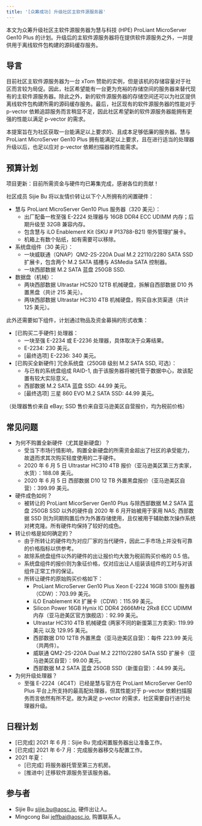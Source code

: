 ```yaml
---
title: '[众筹成功] 升级社区主软件源服务器'
---
```


本文为众筹升级社区主软件源服务器为慧与科技 (HPE) ProLiant MicroServer Gen10 Plus 的计划。升级后的主软件源服务器将在提供软件源服务之外，一并提供用于离线软件包构建的源码缓存服务。

## 导言

目前社区主软件源服务器为一台 xTom 赞助的实例，但是该机的存储容量对于社区而言较为局促。因此，社区希望能有一台更为充裕的存储空间的服务器来替代现有的主软件源服务器。除此之外，新的软件源服务器的存储空间还可以为社区提供离线软件包构建所需的源码缓存服务。最后，社区现有的软件源服务器的性能对于 p-vector 依赖追踪服务而言稍显不足，因此社区希望新的软件源服务器能拥有更强的性能以满足 p-vector 的需求。

本提案旨在为社区获取一台能满足以上要求的、且成本足够低廉的服务器。慧与 ProLiant MicroServer Gen10 Plus 拥有能满足以上要求，且在进行适当的处理器升级以后，也足以应对 p-vector 依赖扫描器的性能需求。

## 预算计划

项目更新：目前所需资金与硬件均已筹集完成，感谢各位的贡献！

社区成员 Sijie Bu 将以友情价转让以下个人所拥有的闲置硬件：

+ 慧与 ProLiant MicroServer Gen10 Plus 服务器（320 美元）：
  - 出厂配备一枚至强 E-2224 处理器与 16GB DDR4 ECC UDIMM 内存；后期升级至 32GB 兼容内存。
  - 包含慧与 iLO Enablement Kit (SKU # P13788-B21) 带外管理扩展卡。
  - 机箱上有数个贴纸，如有需要可以移除。
+ 系统盘组件（30 美元）：
  - 一块威联通（QNAP）QM2-2S-220A Dual M.2 22110/2280 SATA SSD 扩展卡，包含两个 M.2 SATA 插槽与 ASMedia SATA 控制器。
  - 一块西部数据 M.2 SATA 蓝盘 250GB SSD.
+ 数据盘（机械）：
  - 两块西部数据 Ultrastar HC520 12TB 机械硬盘，拆解自西部数据 D10 外置黑盘（共计 215 美元）。
  - 两块西部数据 Ultrastar HC310 4TB 机械硬盘，购买自水货渠道（共计 125 美元）。

此外还需要如下组件，计划通过物品及资金募捐的形式收集：

+ [已购买二手硬件] 处理器：
  - 一块至强 E-2234 或 E-2236 处理器，具体取决于众筹结果。
  - E-2234: 230 美元。 
  - [最终选项] E-2236: 340 美元。
+ [已购买全新硬件] 冗余系统盘（250GB 级别 M.2 SATA SSD, 可选）：
  - 与已有的系统盘组成 RAID-1, 由于该服务器将被托管于数据中心，故该配置有较大实际意义。
  - 西部数据 M.2 SATA 蓝盘 SSD: 44.99 美元。 
  - [最终选项] 三星 860 EVO M.2 SATA SSD: 44.99 美元。

（处理器售价来自 eBay; SSD 售价来自亚马逊美区自营报价，均为税前价格）

## 常见问题

+ 为何不购置全新硬件（尤其是新硬盘）？
   - 受当下市场行情影响，购置全新硬盘的所需资金超出了社区的承受能力，故退而求其次购买轻度使用的二手硬件。
   - 2020 年 6 月 5 日 Ultrastar HC310 4TB 报价（亚马逊美区第三方卖家，水货）：188.08 美元。
   - 2020 年 6 月 5 日 西部数据 D10 12 TB 外置黑盘报价（亚马逊美区自营）：399.99 美元。
+ 硬件成色如何？
   - 被转让的 ProLiant MicorServer Gen10 Plus 与除西部数据 M.2 SATA 蓝盘 250GB SSD 以外的硬件自 2020 年 6 月开始被用于家用 NAS; 西部数据 SSD 则为同期购置后作为外置存储使用，且仅被用于辅助数次操作系统对拷克隆。所有硬件均保持了较好的成色。
+ 转让价格是如何确定的？
  - 由于所转让的硬件均为对应厂家的当代硬件，因此二手市场上并没有可靠的价格指标以供参考。
  - 故除系统盘组件以外的硬件的出让报价均大致为税前购买价格的 0.5 倍。
  - 系统盘组件的报价则为象征价格，仅对应出让人组装该组件的工时与对该组件正常工作的保证。
  - 所转让硬件的原始购买价格如下：
     - ProLiant MicroServer Gen10 Plus Xeon E-2224 16GB S100i 服务器（CDW）：703.99 美元。
     - iLO Enablement Kit 扩展卡（CDW）：115.99 美元。
     - Silicon Power 16GB Hynix IC DDR4 2666MHz 2Rx8 ECC UDIMM 内存（亚马逊美区官方旗舰店）：92.99 美元。
     - Ultrastar HC310 4TB 机械硬盘 (两家不同的新蛋第三方卖家): 119.99 美元 以及 129.95 美元。
     - 西部数据 D10 12TB 外置黑盘（亚马逊美区自营）：每件 223.99 美元（共两件）。
     - 威联通 QM2-2S-220A Dual M.2 22110/2280 SATA SSD 扩展卡（亚马逊美区自营）：99.00 美元。
     - 西部数据 M.2 SATA 蓝盘 250GB SSD（新蛋自营）：44.99 美元。
+ 为何升级处理器？
   - 至强 E-2224（4C4T）已经是慧与官方在 ProLiant MicroServer Gen10 Plus 平台上所支持的最高配处理器，但其性能对于 p-vector 依赖扫描服务而言依然有所不足。故为满足 p-vector 的需求，社区需要自行进行处理器升级。

## 日程计划

- [已完成] 2021 年 6 月：Sijie Bu 完成闲置服务器出让准备工作。
- [已完成] 2021 年 6-7 月：完成服务器移交与配置工作。
- 2021 年夏：
    - [已完成] 将服务器托管至第三方机房。
    - [推进中] 迁移软件源服务至该服务器。

## 参与者

- Sijie Bu <sijie.bu@aosc.io>, 硬件出让人。
- Mingcong Bai <jeffbai@aosc.io>, 购置联系人。
